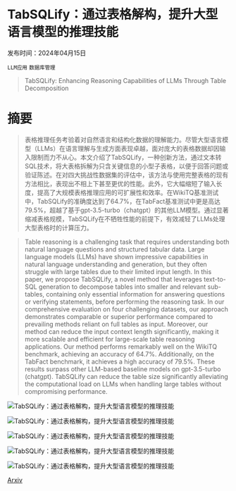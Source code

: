 # TabSQLify：通过表格解构，提升大型语言模型的推理技能

发布时间：2024年04月15日

`LLM应用` `数据库管理`

> TabSQLify: Enhancing Reasoning Capabilities of LLMs Through Table Decomposition

# 摘要

> 表格推理任务考验着对自然语言和结构化数据的理解能力。尽管大型语言模型（LLMs）在语言理解与生成方面表现卓越，面对庞大的表格数据却因输入限制而力不从心。本文介绍了TabSQLify，一种创新方法，通过文本转SQL技术，将大表格拆解为只含关键信息的小型子表格，以便于回答问题或验证陈述。在对四大挑战性数据集的评估中，该方法与使用完整表格的现有方法相比，表现出不相上下甚至更优的性能。此外，它大幅缩短了输入长度，提高了大规模表格推理应用的可扩展性和效率。在WikiTQ基准测试中，TabSQLify的准确度达到了64.7%，在TabFact基准测试中更是高达79.5%，超越了基于gpt-3.5-turbo（chatgpt）的其他LLM模型。通过显著缩减表格规模，TabSQLify在不牺牲性能的前提下，有效减轻了LLMs处理大型表格时的计算压力。

> Table reasoning is a challenging task that requires understanding both natural language questions and structured tabular data. Large language models (LLMs) have shown impressive capabilities in natural language understanding and generation, but they often struggle with large tables due to their limited input length. In this paper, we propose TabSQLify, a novel method that leverages text-to-SQL generation to decompose tables into smaller and relevant sub-tables, containing only essential information for answering questions or verifying statements, before performing the reasoning task. In our comprehensive evaluation on four challenging datasets, our approach demonstrates comparable or superior performance compared to prevailing methods reliant on full tables as input. Moreover, our method can reduce the input context length significantly, making it more scalable and efficient for large-scale table reasoning applications. Our method performs remarkably well on the WikiTQ benchmark, achieving an accuracy of 64.7%. Additionally, on the TabFact benchmark, it achieves a high accuracy of 79.5%. These results surpass other LLM-based baseline models on gpt-3.5-turbo (chatgpt). TabSQLify can reduce the table size significantly alleviating the computational load on LLMs when handling large tables without compromising performance.

![TabSQLify：通过表格解构，提升大型语言模型的推理技能](../../../paper_images/2404.10150/x1.png)

![TabSQLify：通过表格解构，提升大型语言模型的推理技能](../../../paper_images/2404.10150/x2.png)

![TabSQLify：通过表格解构，提升大型语言模型的推理技能](../../../paper_images/2404.10150/x3.png)

![TabSQLify：通过表格解构，提升大型语言模型的推理技能](../../../paper_images/2404.10150/x4.png)

![TabSQLify：通过表格解构，提升大型语言模型的推理技能](../../../paper_images/2404.10150/reduction2.png)

[Arxiv](https://arxiv.org/abs/2404.10150)